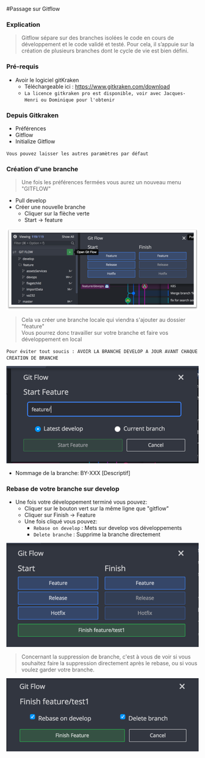 #Passage sur Gitflow

### Explication
> Gitflow sépare sur des branches isolées le code en cours de développement et le code validé et testé. 
>Pour cela, il s’appuie sur la création de plusieurs branches dont le cycle de vie est bien défini.
### Pré-requis

* Avoir le logiciel gitKraken
    *  Téléchargeable ici : https://www.gitkraken.com/download
    * `La licence gitkraken pro est disponible, voir
     avec Jacques-Henri ou Dominique pour l'obtenir`
 
 ### Depuis Gitkraken
 
 * Préférences
 * Gitflow
 * Initialize Gitflow
 
`Vous pouvez laisser les autres paramètres par défaut`

### Création d'une branche

> Une fois les préférences fermées vous aurez un nouveau menu "GITFLOW"
* Pull develop 
* Créer une nouvelle branche
    * Cliquer sur la flèche verte 
    * Start -> feature 
    
![Setup gitflow](./img/gitflow1.png)

>Cela va créer une branche locale qui viendra s'ajouter au dossier "feature"  
>Vous pourrez donc travailler sur votre branche et faire vos développement en local
  
    
`Pour éviter tout soucis : AVOIR LA BRANCHE DEVELOP A JOUR AVANT CHAQUE CREATION DE BRANCHE`

![Nommage branche](./img/gitflow2.png)

* Nommage de la branche: BY-XXX [Descriptif]

### Rebase de votre branche sur develop

* Une fois votre développement terminé vous pouvez:
    * Cliquer sur le bouton vert sur la même ligne que "gitflow"
    * Cliquer sur Finish -> Feature 
    * Une fois cliqué vous pouvez:
        * `Rebase on develop` : Mets sur develop vos développements
        * `Delete branche` : Supprime la branche directement
        
![Rebase branche](./img/gitflow3.png)

> Concernant la suppression de branche, c'est à vous de voir si vous souhaitez faire la suppression
>directement après le rebase, ou si vous voulez garder votre branche. 

![Suppression branche](./img/gitflow4.png)     